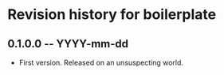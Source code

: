 # Revision history for boilerplate

## 0.1.0.0 -- YYYY-mm-dd

* First version. Released on an unsuspecting world.

